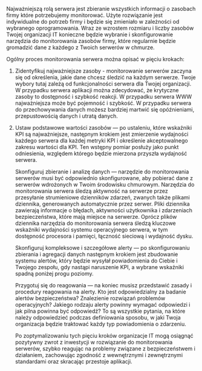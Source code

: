 
Najważniejszą rolą serwera jest zbieranie wszystkich informacji o zasobach firmy które potrzebujemy monitorować. Użyte rozwiązanie jest indywidualne do potrzeb firmy i będzie się zmieniało w zależności od wybranego oprogramowania. Wraz ze wzrostem rozmiaru i liczby zasobów Twojej organizacji IT konieczne będzie wybranie i skonfigurowanie narzędzia do monitorowania zasobów firmy, które regularnie będzie gromadzić dane z każdego z Twoich serwerów w chmurze. 

Ogólny proces monitorowania serwera można opisać w pięciu krokach:

1. Zidentyfikuj najważniejsze zasoby - monitorowanie serwerów zaczyna się od określenia, jakie dane chcesz śledzić na każdym serwerze. Twoje wybory tutaj zależą od funkcjonalności serwera dla Twojej organizacji. W przypadku serwera aplikacji można zdecydować, że krytyczne zasoby to dostępność i szybkość reakcji. W przypadku serwera WWW najważniejsza może być pojemność i szybkość. W przypadku serwera do przechowywania danych możesz bardziej martwić się opóźnieniami, przepustowością danych i utratą danych.

2. Ustaw podstawowe wartości zasobów — po ustaleniu, które wskaźniki KPI są najważniejsze, następnym krokiem jest zmierzenie wydajności każdego serwera dla każdej metryki KPI i określenie akceptowalnego zakresu wartości dla KPI. Ten wstępny pomiar posłuży jako punkt odniesienia, względem którego będzie mierzona przyszła wydajność serwera.

     Skonfiguruj zbieranie i analizę danych — narzędzie do monitorowania serwerów musi być odpowiednio skonfigurowane, aby pobierać dane z serwerów wdrożonych w Twoim środowisku chmurowym. Narzędzia do monitorowania serwera śledzą aktywność na serwerze przez przesyłanie strumieniowe dzienników zdarzeń, zwanych także plikami dziennika, generowanych automatycznie przez serwer. Pliki dziennika zawierają informacje o błędach, aktywności użytkownika i zdarzeniach bezpieczeństwa, które mają miejsce na serwerze. Oprócz plików dziennika narzędzia do monitorowania serwera śledzą kluczowe wskaźniki wydajności systemu operacyjnego serwera, w tym dostępność procesora i pamięci, łączność sieciową i wydajność dysku.

     Skonfiguruj kompleksowe i szczegółowe alerty — po skonfigurowaniu zbierania i agregacji danych następnym krokiem jest zbudowanie systemu alertów, który będzie wysyłał powiadomienia do Ciebie i Twojego zespołu, gdy nastąpi naruszenie KPI, a wybrane wskaźniki spadną poniżej progu poziomy.

     Przygotuj się do reagowania — na koniec musisz przedstawić zasady i procedury reagowania na alerty. Kto jest odpowiedzialny za badanie alertów bezpieczeństwa? Znalezienie rozwiązań problemów operacyjnych? Jakiego rodzaju alerty powinny wymagać odpowiedzi i jak pilna powinna być odpowiedź? To są wszystkie pytania, na które należy odpowiedzieć podczas definiowania sposobu, w jaki Twoja organizacja będzie traktować każdy typ powiadomienia o zdarzeniu.

     Po zoptymalizowaniu tych pięciu kroków organizacje IT mogą osiągnąć pozytywny zwrot z inwestycji w rozwiązanie do monitorowania serwerów, szybko reagując na problemy związane z bezpieczeństwem i działaniem, zachowując zgodność z wewnętrznymi i zewnętrznymi standardami oraz skracając przestoje aplikacji.